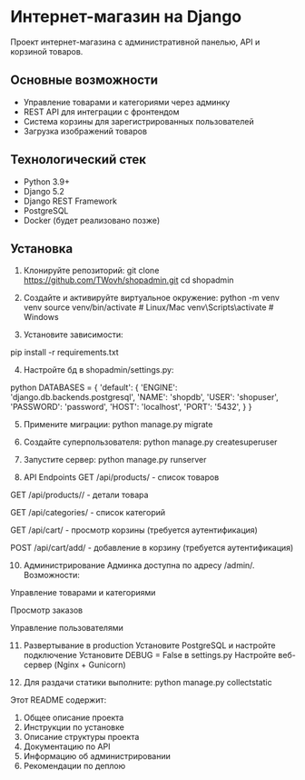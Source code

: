 # Интернет-магазин на Django

Проект интернет-магазина с административной панелью, API и корзиной товаров.

## Основные возможности

- Управление товарами и категориями через админку
- REST API для интеграции с фронтендом
- Система корзины для зарегистрированных пользователей
- Загрузка изображений товаров

## Технологический стек

- Python 3.9+
- Django 5.2
- Django REST Framework
- PostgreSQL
- Docker (будет реализовано позже)

## Установка

1. Клонируйте репозиторий:
git clone https://github.com/TWovh/shopadmin.git
cd shopadmin

2. Создайте и активируйте виртуальное окружение:
python -m venv venv
source venv/bin/activate  # Linux/Mac
venv\Scripts\activate     # Windows

3. Установите зависимости:

pip install -r requirements.txt

4. Настройте бд в shopadmin/settings.py:

python
DATABASES = {
    'default': {
        'ENGINE': 'django.db.backends.postgresql',
        'NAME': 'shopdb',
        'USER': 'shopuser',
        'PASSWORD': 'password',
        'HOST': 'localhost',
        'PORT': '5432',
    }
}

5. Примените миграции:
python manage.py migrate


6. Создайте суперпользователя:
python manage.py createsuperuser

8. Запустите сервер: 
python manage.py runserver


9. API Endpoints
GET /api/products/ - список товаров

GET /api/products/<id>/ - детали товара

GET /api/categories/ - список категорий

GET /api/cart/ - просмотр корзины (требуется аутентификация)

POST /api/cart/add/ - добавление в корзину (требуется аутентификация)

10. Администрирование
Админка доступна по адресу /admin/. Возможности:

Управление товарами и категориями

Просмотр заказов

Управление пользователями

11. Развертывание в production
Установите PostgreSQL и настройте подключение
Установите DEBUG = False в settings.py
Настройте веб-сервер (Nginx + Gunicorn)

12. Для раздачи статики выполните:
python manage.py collectstatic



Этот README содержит:
1. Общее описание проекта
2. Инструкции по установке
3. Описание структуры проекта
4. Документацию по API
5. Информацию об администрировании
6. Рекомендации по деплою
